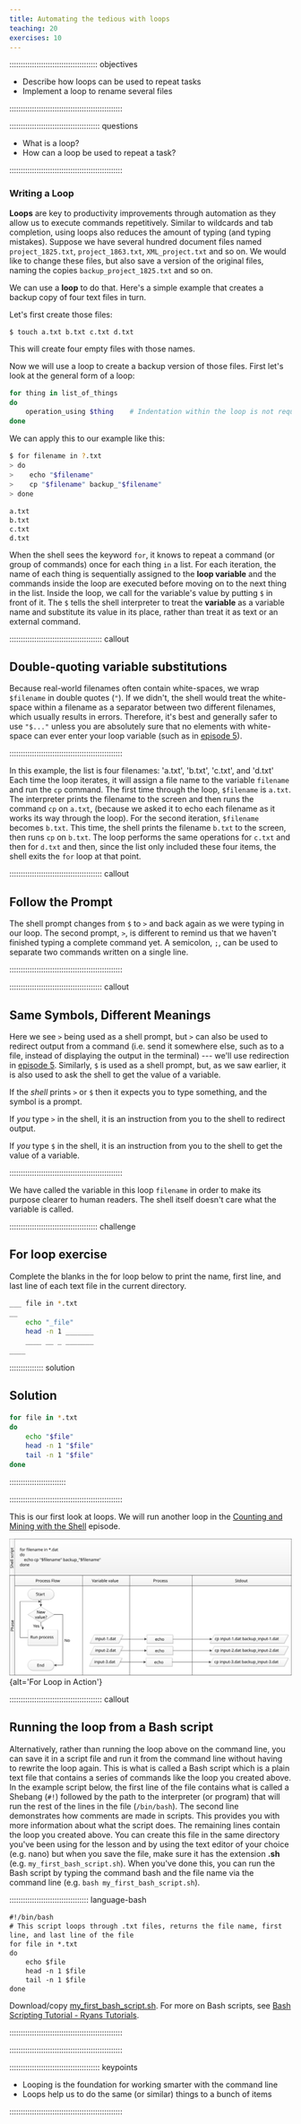 ```yaml
---
title: Automating the tedious with loops
teaching: 20
exercises: 10
---
```


::::::::::::::::::::::::::::::::::::::: objectives

- Describe how loops can be used to repeat tasks
- Implement a loop to rename several files

::::::::::::::::::::::::::::::::::::::::::::::::::

:::::::::::::::::::::::::::::::::::::::: questions

- What is a loop?
- How can a loop be used to repeat a task?

::::::::::::::::::::::::::::::::::::::::::::::::::

### Writing a Loop

**Loops** are key to productivity improvements through automation as they allow us to execute
commands repetitively. Similar to wildcards and tab completion, using loops also reduces the
amount of typing (and typing mistakes).
Suppose we have several hundred document files named `project_1825.txt`, `project_1863.txt`, `XML_project.txt` and so on.
We would like to change these files, but also save a version of the original files, naming the copies
`backup_project_1825.txt` and so on.

We can use a **loop** to do that.
Here's a simple example that creates a backup copy of four text files in turn.

Let's first create those files:

```
$ touch a.txt b.txt c.txt d.txt
```

This will create four empty files with those names.

Now we will use a loop to create a backup version of those files. First let's look at the general form of a loop:

```bash
for thing in list_of_things
do
    operation_using $thing    # Indentation within the loop is not required, but aids legibility
done
```

We can apply this to our example like this:

```bash
$ for filename in ?.txt
> do
>    echo "$filename"
>    cp "$filename" backup_"$filename"
> done
```

```output
a.txt
b.txt
c.txt
d.txt
```

When the shell sees the keyword `for`,
it knows to repeat a command (or group of commands) once for each thing `in` a list.
For each iteration,
the name of each thing is sequentially assigned to
the **loop variable** and the commands inside the loop are executed before moving on to
the next thing in the list.
Inside the loop,
we call for the variable's value by putting `$` in front of it.
The `$` tells the shell interpreter to treat
the **variable** as a variable name and substitute its value in its place,
rather than treat it as text or an external command.

:::::::::::::::::::::::::::::::::::::::::  callout

## Double-quoting variable substitutions

Because real-world filenames often contain white-spaces,
we wrap `$filename` in double quotes (`"`). If we didn't, the
shell would treat the white-space within a filename as a separator
between two different filenames, which usually results in errors.
Therefore, it's best and generally safer to use `"$..."` unless
you are absolutely sure that no elements with white-space can ever
enter your loop variable (such as in [episode 5](05-counting-mining.md)).


::::::::::::::::::::::::::::::::::::::::::::::::::

In this example, the list is four filenames: 'a.txt', 'b.txt', 'c.txt', and 'd.txt'
Each time the loop iterates, it will assign a file name to the variable `filename`
and run the `cp` command.
The first time through the loop,
`$filename` is `a.txt`.
The interpreter prints the filename to the screen and then runs the command `cp` on `a.txt`, (because we asked it to echo each filename as it works its way through the loop).
For the second iteration, `$filename` becomes
`b.txt`. This time, the shell prints the filename `b.txt` to the screen, then runs `cp` on `b.txt`. The loop performs the same operations for `c.txt` and then for `d.txt` and then, since
the list only included these four items, the shell exits the `for` loop at that point.

:::::::::::::::::::::::::::::::::::::::::  callout

## Follow the Prompt

The shell prompt changes from `$` to `>` and back again as we were
typing in our loop. The second prompt, `>`, is different to remind
us that we haven't finished typing a complete command yet. A semicolon, `;`,
can be used to separate two commands written on a single line.


::::::::::::::::::::::::::::::::::::::::::::::::::

:::::::::::::::::::::::::::::::::::::::::  callout

## Same Symbols, Different Meanings

Here we see `>` being used as a shell prompt, but `>` can also be
used to redirect output from a command (i.e. send it somewhere else, such as to a file, instead of displaying the output in the terminal) ---
we'll use redirection in [episode 5](05-counting-mining.md).
Similarly, `$` is used as a shell prompt, but, as we saw earlier,
it is also used to ask the shell to get the value of a variable.

If the *shell* prints `>` or `$` then it expects you to type something,
and the symbol is a prompt.

If *you* type `>` in the shell, it is an instruction from you to
the shell to redirect output.

If *you* type `$` in the shell, it is an instruction from you to
the shell to get the value of a variable.


::::::::::::::::::::::::::::::::::::::::::::::::::

We have called the variable in this loop `filename`
in order to make its purpose clearer to human readers.
The shell itself doesn't care what the variable is called.

:::::::::::::::::::::::::::::::::::::::  challenge

## For loop exercise

Complete the blanks in the for loop below to print the name, first line, and last line
of each text file in the current directory.

```bash
___ file in *.txt
__
	echo "_file"
	head -n 1 _______
	____ __ _ _______
____
```

:::::::::::::::  solution

## Solution

```bash
for file in *.txt
do
	echo "$file"
	head -n 1 "$file"
	tail -n 1 "$file"
done
```

:::::::::::::::::::::::::

::::::::::::::::::::::::::::::::::::::::::::::::::

This is our first look at loops. We will run another loop in the
[Counting and Mining with the Shell](05-counting-mining.md) episode.

![](fig/shell_script_for_loop_flow_chart.svg){alt='For Loop in Action'}

:::::::::::::::::::::::::::::::::::::::::  callout

## Running the loop from a Bash script

Alternatively, rather than running the loop above on the command line, you can
save it in a script file and run it from the command line without having to rewrite
the loop again. This is what is called a Bash script which is a plain text file that
contains a series of commands like the loop you created above. In the example script below,
the first line of the file contains what is called a Shebang (`#!`) followed by the path to the interpreter
(or program) that will run the rest of the lines in the file (`/bin/bash`). The second line demonstrates how
comments are made in scripts. This provides you with more information about what the script does.
The remaining lines contain the loop you created above. You can create this file in the same directory
you've been using for the lesson and by using the text editor of your choice (e.g. nano) but when you save the
file, make sure it has the extension **.sh** (e.g. `my_first_bash_script.sh`). When you've done this, you can run the
Bash script by typing the command bash and the file name via the command line (e.g. `bash my_first_bash_script.sh`).

:::::::::::::::::::::::::::::::::::  language-bash

```
#!/bin/bash
# This script loops through .txt files, returns the file name, first line, and last line of the file
for file in *.txt
do
	echo $file
	head -n 1 $file
	tail -n 1 $file
done
```


Download/copy [my\_first\_bash\_script.sh](https://raw.githubusercontent.com/LibraryCarpentry/lc-shell/gh-pages/files/my_first_bash_script.sh). For more on Bash scripts, see [Bash Scripting Tutorial - Ryans Tutorials](https://ryanstutorials.net/bash-scripting-tutorial/).


::::::::::::::::::::::::::::::::::::::::::::::::::

::::::::::::::::::::::::::::::::::::::::::::::::::

:::::::::::::::::::::::::::::::::::::::: keypoints

- Looping is the foundation for working smarter with the command line
- Loops help us to do the same (or similar) things to a bunch of items

::::::::::::::::::::::::::::::::::::::::::::::::::


